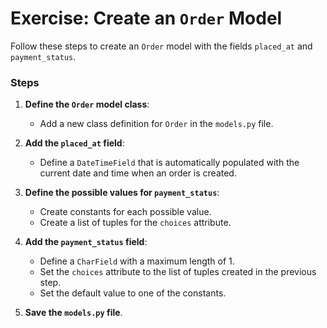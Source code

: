 # Exercise: Create an `Order` Model

Follow these steps to create an `Order` model with the fields `placed_at` and `payment_status`.

### Steps
1. **Define the `Order` model class**:
   - Add a new class definition for `Order` in the `models.py` file.

2. **Add the `placed_at` field**:
   - Define a `DateTimeField` that is automatically populated with the current date and time when an order is created.

3. **Define the possible values for `payment_status`**:
   - Create constants for each possible value.
   - Create a list of tuples for the `choices` attribute.

4. **Add the `payment_status` field**:
   - Define a `CharField` with a maximum length of 1.
   - Set the `choices` attribute to the list of tuples created in the previous step.
   - Set the default value to one of the constants.

5. **Save the `models.py` file**.
